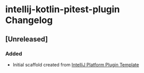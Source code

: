 <!-- Keep a Changelog guide -> https://keepachangelog.com -->

# intellij-kotlin-pitest-plugin Changelog

## [Unreleased]
### Added
- Initial scaffold created from [IntelliJ Platform Plugin Template](https://github.com/JetBrains/intellij-platform-plugin-template)
